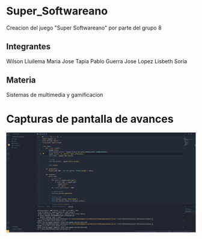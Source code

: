 # Super_Softwareano
Creacion del juego "Super Softwareano" por parte del grupo 8
## Integrantes
Wilson Lluilema 
Maria Jose Tapia
Pablo Guerra 
Jose Lopez 
Lisbeth Soria

## Materia
Sistemas de multimedia y gamificacion


# Capturas de pantalla de avances

![06/07/2023](https://github.com/lODIN007l/Super_Softwareano/blob/main/screenshot/Animation.gif)
